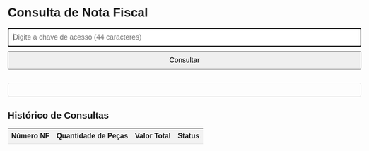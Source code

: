 <!DOCTYPE html>
<html>
<head>
  <base target="_top">
  <style>
    body { font-family: Arial, sans-serif; max-width: 800px; margin: 0 auto; padding: 20px; }
    input, button { padding: 10px; font-size: 16px; width: 100%; box-sizing: border-box; margin-bottom: 10px; }
    #resultado { margin-top: 20px; padding: 15px; border: 1px solid #ddd; border-radius: 5px; }
    .sucesso { background-color: #dff0d8; border-color: #d6e9c6; }
    .erro { background-color: #f2dede; border-color: #ebccd1; }
    #historico { margin-top: 30px; }
    table { width: 100%; border-collapse: collapse; margin-top: 10px; }
    th, td { padding: 8px; text-align: left; border-bottom: 1px solid #ddd; }
    th { background-color: #f2f2f2; }
    .destaque { font-weight: bold; }
  </style>
</head>
<body>
  <h1>Consulta de Nota Fiscal</h1>
  <input type="text" id="chaveAcesso" placeholder="Digite a chave de acesso (44 caracteres)" autofocus>
  <button onclick="consultarNota()">Consultar</button>
  
  <div id="resultado"></div>
  
  <div id="historico">
    <h2>Histórico de Consultas</h2>
    <table id="tabelaHistorico">
      <thead>
        <tr>
          <th>Número NF</th>
          <th>Quantidade de Peças</th>
          <th>Valor Total</th>
          <th>Status</th>
        </tr>
      </thead>
      <tbody id="corpoHistorico">
        <!-- Histórico será preenchido aqui -->
      </tbody>
    </table>
  </div>
  
  <script>
    const historico = [];
    const WEB_APP_URL = "https://script.google.com/macros/s/AKfycbwUa5DLhtKpa2kUAMxicHQsPlIG3gsLW-D3Scq6WUjAw42JIcUerAgy4f1H3TxsJLTB/exec";
    
    async function consultarNota() {
      const chaveAcesso = document.getElementById('chaveAcesso').value.trim();
      
      if (!chaveAcesso) {
        exibirMensagem('Digite uma chave de acesso válida', 'erro');
        return;
      }
      
      if (chaveAcesso.length !== 44) {
        exibirMensagem('A chave de acesso deve ter 44 caracteres', 'erro');
        return;
      }
      
      exibirMensagem('Consultando nota fiscal...', 'sucesso');
      
      try {
        // Usando POST em vez de GET para evitar problemas com CORS
        const response = await fetch(WEB_APP_URL, {
          method: 'POST',
          headers: {
            'Content-Type': 'application/x-www-form-urlencoded',
          },
          body: `chave=${encodeURIComponent(chaveAcesso)}`
        });
        
        if (!response.ok) {
          throw new Error(`Erro HTTP: ${response.status}`);
        }
        
        const data = await response.json();
        processarResposta(data);
      } catch (error) {
        console.error('Erro na requisição:', error);
        exibirErro(error);
      }
    }
    
    function processarResposta(dados) {
      if (dados && dados.valido) {
        adicionarAoHistorico({
          numeroNF: dados.numeroNF,
          totalItens: dados.totalItens,
          valorTotal: dados.valorTotal,
          status: 'VÁLIDA'
        });
        
        exibirMensagem(`NOTA FISCAL VÁLIDA E LANÇADA - ${dados.numeroNF}`, 'sucesso');
      } else {
        adicionarAoHistorico({
          numeroNF: 'N/A',
          totalItens: '0',
          valorTotal: '0,00',
          status: 'INVÁLIDA'
        });
        
        exibirMensagem(dados.mensagem || 'NOTA FISCAL INVÁLIDA', 'erro');
      }
      
      document.getElementById('chaveAcesso').value = '';
      document.getElementById('chaveAcesso').focus();
    }
    
    function exibirMensagem(mensagem, tipo) {
      const div = document.getElementById('resultado');
      div.innerHTML = `<p class="destaque">${mensagem}</p>`;
      div.className = tipo;
    }
    
    function exibirErro(error) {
      exibirMensagem('Erro na consulta: ' + (error.message || 'Servidor não respondeu'), 'erro');
    }
    
    function adicionarAoHistorico(item) {
      historico.unshift(item);
      atualizarHistorico();
    }
    
    function atualizarHistorico() {
      const corpo = document.getElementById('corpoHistorico');
      corpo.innerHTML = '';
      
      const historicoExibir = historico.slice(0, 10);
      
      historicoExibir.forEach(item => {
        const linha = document.createElement('tr');
        
        linha.innerHTML = `
          <td>${item.numeroNF}</td>
          <td>${item.totalItens}</td>
          <td>R$ ${item.valorTotal}</td>
          <td class="${item.status === 'VÁLIDA' ? 'sucesso' : 'erro'}">${item.status}</td>
        `;
        
        corpo.appendChild(linha);
      });
    }
    
    document.getElementById('chaveAcesso').addEventListener('keypress', function(e) {
      if (e.key === 'Enter') consultarNota();
    });
  </script>
</body>
</html>
